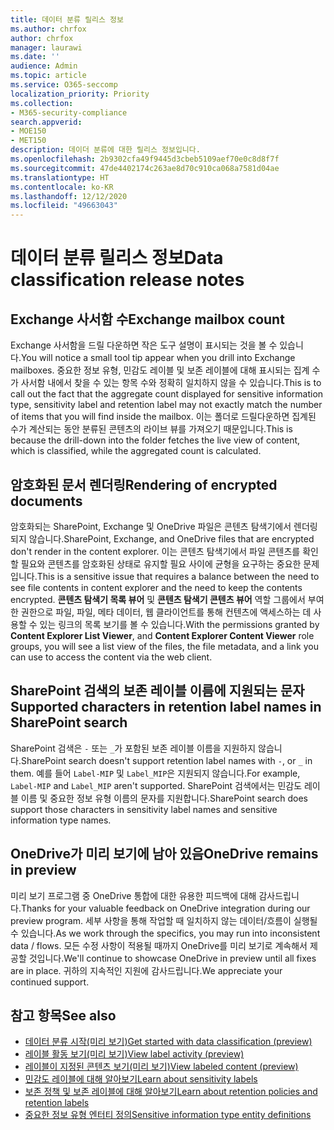 ```yaml
---
title: 데이터 분류 릴리스 정보
ms.author: chrfox
author: chrfox
manager: laurawi
ms.date: ''
audience: Admin
ms.topic: article
ms.service: O365-seccomp
localization_priority: Priority
ms.collection:
- M365-security-compliance
search.appverid:
- MOE150
- MET150
description: 데이더 분류에 대한 릴리스 정보입니다.
ms.openlocfilehash: 2b9302cfa49f9445d3cbeb5109aef70e0c8d8f7f
ms.sourcegitcommit: 47de4402174c263ae8d70c910ca068a7581d04ae
ms.translationtype: HT
ms.contentlocale: ko-KR
ms.lasthandoff: 12/12/2020
ms.locfileid: "49663043"
---
```

# <a name="data-classification-release-notes"></a><span data-ttu-id="a6562-103">데이터 분류 릴리스 정보</span><span class="sxs-lookup"><span data-stu-id="a6562-103">Data classification release notes</span></span>


## <a name="exchange-mailbox-count"></a><span data-ttu-id="a6562-104">Exchange 사서함 수</span><span class="sxs-lookup"><span data-stu-id="a6562-104">Exchange mailbox count</span></span>

<span data-ttu-id="a6562-105">Exchange 사서함을 드릴 다운하면 작은 도구 설명이 표시되는 것을 볼 수 있습니다.</span><span class="sxs-lookup"><span data-stu-id="a6562-105">You will notice a small tool tip appear when you drill into Exchange mailboxes.</span></span> <span data-ttu-id="a6562-106">중요한 정보 유형, 민감도 레이블 및 보존 레이블에 대해 표시되는 집계 수가 사서함 내에서 찾을 수 있는 항목 수와 정확히 일치하지 않을 수 있습니다.</span><span class="sxs-lookup"><span data-stu-id="a6562-106">This is to call out the fact that the aggregate count displayed for sensitive information type, sensitivity label and retention label may not exactly match the number of items that you will find inside the mailbox.</span></span> <span data-ttu-id="a6562-107">이는 폴더로 드릴다운하면 집계된 수가 계산되는 동안 분류된 콘텐츠의 라이브 뷰를 가져오기 때문입니다.</span><span class="sxs-lookup"><span data-stu-id="a6562-107">This is because the drill-down into the folder fetches the live view of content, which is classified, while the aggregated count is calculated.</span></span>


## <a name="rendering-of-encrypted-documents"></a><span data-ttu-id="a6562-108">암호화된 문서 렌더링</span><span class="sxs-lookup"><span data-stu-id="a6562-108">Rendering of encrypted documents</span></span>

<span data-ttu-id="a6562-109">암호화되는 SharePoint, Exchange 및 OneDrive 파일은 콘텐츠 탐색기에서 렌더링되지 않습니다.</span><span class="sxs-lookup"><span data-stu-id="a6562-109">SharePoint, Exchange, and OneDrive files that are encrypted don't render in the content explorer.</span></span> <span data-ttu-id="a6562-110">이는 콘텐츠 탐색기에서 파일 콘텐츠를 확인할 필요와 콘텐츠를 암호화된 상태로 유지할 필요 사이에 균형을 요구하는 중요한 문제입니다.</span><span class="sxs-lookup"><span data-stu-id="a6562-110">This is a sensitive issue that requires a balance between the need to see file contents in content explorer and the need to keep the contents encrypted.</span></span> <span data-ttu-id="a6562-111">**콘텐츠 탐색기 목록 뷰어** 및 **콘텐츠 탐색기 콘텐츠 뷰어** 역할 그룹에서 부여한 권한으로 파일, 파일, 메타 데이터, 웹 클라이언트를 통해 컨텐츠에 액세스하는 데 사용할 수 있는 링크의 목록 보기를 볼 수 있습니다.</span><span class="sxs-lookup"><span data-stu-id="a6562-111">With the permissions granted by **Content Explorer List Viewer**, and **Content Explorer Content Viewer** role groups, you will see a list view of the files, the file  metadata, and a link you can use to access the content via the web client.</span></span>

## <a name="supported-characters-in-retention-label-names-in-sharepoint-search"></a><span data-ttu-id="a6562-112">SharePoint 검색의 보존 레이블 이름에 지원되는 문자</span><span class="sxs-lookup"><span data-stu-id="a6562-112">Supported characters in retention label names in SharePoint search</span></span>

<span data-ttu-id="a6562-113">SharePoint 검색은 `-` 또는 `_`가 포함된 보존 레이블 이름을 지원하지 않습니다.</span><span class="sxs-lookup"><span data-stu-id="a6562-113">SharePoint search doesn't support retention label names with `-`, or `_` in them.</span></span> <span data-ttu-id="a6562-114">예를 들어 `Label-MIP` 및 `Label_MIP`은 지원되지 않습니다.</span><span class="sxs-lookup"><span data-stu-id="a6562-114">For example, `Label-MIP` and `Label_MIP` aren't supported.</span></span> <span data-ttu-id="a6562-115">SharePoint 검색에서는 민감도 레이블 이름 및 중요한 정보 유형 이름의 문자를 지원합니다.</span><span class="sxs-lookup"><span data-stu-id="a6562-115">SharePoint search does support those characters in sensitivity label names and sensitive information type names.</span></span>

## <a name="onedrive-remains-in-preview"></a><span data-ttu-id="a6562-116">OneDrive가 미리 보기에 남아 있음</span><span class="sxs-lookup"><span data-stu-id="a6562-116">OneDrive remains in preview</span></span>

<span data-ttu-id="a6562-117">미리 보기 프로그램 중 OneDrive 통합에 대한 유용한 피드백에 대해 감사드립니다.</span><span class="sxs-lookup"><span data-stu-id="a6562-117">Thanks for your valuable feedback on OneDrive integration during our preview program.</span></span> <span data-ttu-id="a6562-118">세부 사항을 통해 작업할 때 일치하지 않는 데이터/흐름이 실행될 수 있습니다.</span><span class="sxs-lookup"><span data-stu-id="a6562-118">As we work through the specifics, you may run into inconsistent data / flows.</span></span> <span data-ttu-id="a6562-119">모든 수정 사항이 적용될 때까지 OneDrive를 미리 보기로 계속해서 제공할 것입니다.</span><span class="sxs-lookup"><span data-stu-id="a6562-119">We'll continue to showcase OneDrive in preview until all fixes are in place.</span></span> <span data-ttu-id="a6562-120">귀하의 지속적인 지원에 감사드립니다.</span><span class="sxs-lookup"><span data-stu-id="a6562-120">We appreciate your continued support.</span></span>


## <a name="see-also"></a><span data-ttu-id="a6562-121">참고 항목</span><span class="sxs-lookup"><span data-stu-id="a6562-121">See also</span></span>

- [<span data-ttu-id="a6562-122">데이터 분류 시작(미리 보기)</span><span class="sxs-lookup"><span data-stu-id="a6562-122">Get started with data classification (preview)</span></span>](data-classification-overview.md)
- [<span data-ttu-id="a6562-123">레이블 활동 보기(미리 보기)</span><span class="sxs-lookup"><span data-stu-id="a6562-123">View label activity (preview)</span></span>](data-classification-activity-explorer.md)
- [<span data-ttu-id="a6562-124">레이블이 지정된 콘텐츠 보기(미리 보기)</span><span class="sxs-lookup"><span data-stu-id="a6562-124">View labeled content (preview)</span></span>](data-classification-content-explorer.md)
- [<span data-ttu-id="a6562-125">민감도 레이블에 대해 알아보기</span><span class="sxs-lookup"><span data-stu-id="a6562-125">Learn about sensitivity labels</span></span>](sensitivity-labels.md)
- [<span data-ttu-id="a6562-126">보존 정책 및 보존 레이블에 대해 알아보기</span><span class="sxs-lookup"><span data-stu-id="a6562-126">Learn about retention policies and retention labels</span></span>](retention.md)
- [<span data-ttu-id="a6562-127">중요한 정보 유형 엔터티 정의</span><span class="sxs-lookup"><span data-stu-id="a6562-127">Sensitive information type entity definitions</span></span>](sensitive-information-type-entity-definitions.md)